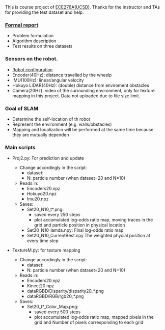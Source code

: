 This is course project of [ECE276A(UCSD)](https://natanaso.github.io/ece276a/). Thanks for the instructor and TAs for providing the test dataset and help.
### [Formal report](./SLAM_KL.pdf)
* Problem formulation
* Algorithm description
* Test results on three datasets

### Sensors on the robot.
* [Robot configuration](./RobotConfiguration.pdf)
* Encoder(40Hz): distance travelled by the wheelp
* IMU(100Hz): linear/angular velocity
* Hokuyo LIDAR(40Hz): (double) distance from enviroment obstacles
* Camera(20Hz): video of the surrounding environment, only for texture mapping in this project. Data not uploaded due to file size limit.

### Goal of SLAM
* Determine the self-location of th robot
* Represent the environment (e.g. walls/obstacles) 
* Mapping and localization will be performed at the same time because they are mutually dependen


### Main scripts
* Proj2.py: For prediction and update
	* Change accordingly in the script: 
		* dataset: 
		* N: particle number (when dataset=20 and N=10)
	* Reads in: 
		* Encoders20.npz
		* Hokuyo20.npz
		* Imu20.npz
	* Saves: 
		* Set20_N10_t*.png:
			* saved every 250 steps
			* plot accumulated log-odds ratio map, moving traces in the grid and particle position in physical location
		* Set20_N10_lamda.npy:
			Final log-odds ratio map
		* Set20_N10_CurrentBest.npy
			The weighted phycial position at every time step

* TextureM.py: for texture mapping
	* Change accordingly in the script: 
		* dataset: 
		* N: particle number (when dataset=20 and N=10)
	* Reads in: 
		* Encoders20.npz
		* Kinect20.npz
		* dataRGBD/Disparity/disparity20_*.png
		* dataRGBD/RGB/rgb20_*.png
	* Saves:
		* Set20_t*_Color_Map.png:
			* saved every 500 steps
			* plot accumulated log-odds ratio map, mapped pixels in the grid and Number of pixels corresponding to each grid
